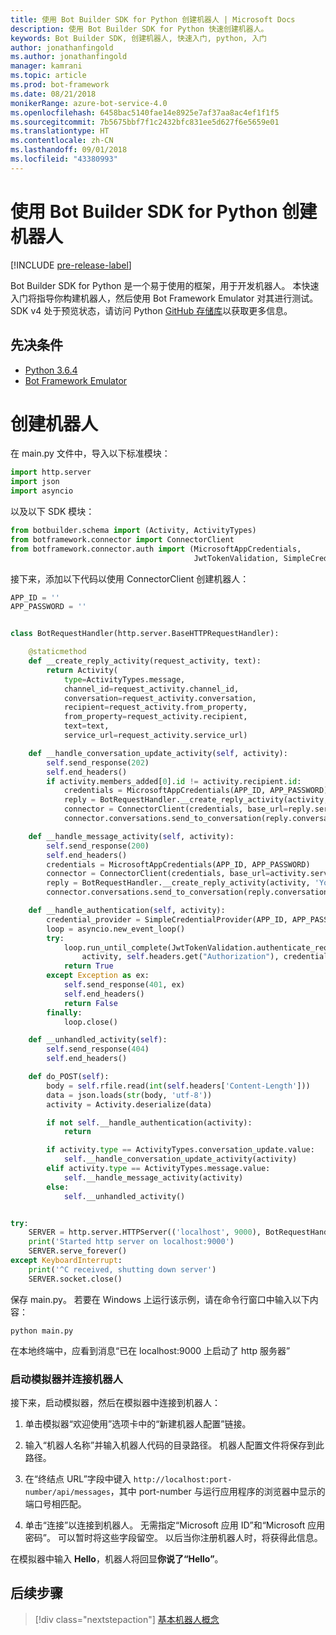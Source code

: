```yaml
---
title: 使用 Bot Builder SDK for Python 创建机器人 | Microsoft Docs
description: 使用 Bot Builder SDK for Python 快速创建机器人。
keywords: Bot Builder SDK, 创建机器人, 快速入门, python, 入门
author: jonathanfingold
ms.author: jonathanfingold
manager: kamrani
ms.topic: article
ms.prod: bot-framework
ms.date: 08/21/2018
monikerRange: azure-bot-service-4.0
ms.openlocfilehash: 6458bac5140fae14e8925e7af37aa8ac4ef1f1f5
ms.sourcegitcommit: 7b5675bbf7f1c2432bfc831ee5d627f6e5659e01
ms.translationtype: HT
ms.contentlocale: zh-CN
ms.lasthandoff: 09/01/2018
ms.locfileid: "43380993"
---
```

# <a name="create-a-bot-with-the-bot-builder-sdk-for-python"></a>使用 Bot Builder SDK for Python 创建机器人
[!INCLUDE [pre-release-label](../includes/pre-release-label.md)]

Bot Builder SDK for Python 是一个易于使用的框架，用于开发机器人。 本快速入门将指导你构建机器人，然后使用 Bot Framework Emulator 对其进行测试。 SDK v4 处于预览状态，请访问 Python [GitHub 存储库](https://github.com/Microsoft/botbuilder-python)以获取更多信息。 

## <a name="pre-requisite"></a>先决条件
- [Python 3.6.4](https://www.python.org/downloads/) 
- [Bot Framework Emulator](https://github.com/Microsoft/BotFramework-Emulator/releases)

# <a name="create-a-bot"></a>创建机器人
在 main.py 文件中，导入以下标准模块：

```python
import http.server
import json
import asyncio
```

以及以下 SDK 模块：
```python
from botbuilder.schema import (Activity, ActivityTypes)
from botframework.connector import ConnectorClient
from botframework.connector.auth import (MicrosoftAppCredentials,
                                         JwtTokenValidation, SimpleCredentialProvider)
```
接下来，添加以下代码以使用 ConnectorClient 创建机器人：
```python
APP_ID = ''
APP_PASSWORD = ''


class BotRequestHandler(http.server.BaseHTTPRequestHandler):

    @staticmethod
    def __create_reply_activity(request_activity, text):
        return Activity(
            type=ActivityTypes.message,
            channel_id=request_activity.channel_id,
            conversation=request_activity.conversation,
            recipient=request_activity.from_property,
            from_property=request_activity.recipient,
            text=text,
            service_url=request_activity.service_url)

    def __handle_conversation_update_activity(self, activity):
        self.send_response(202)
        self.end_headers()
        if activity.members_added[0].id != activity.recipient.id:
            credentials = MicrosoftAppCredentials(APP_ID, APP_PASSWORD)
            reply = BotRequestHandler.__create_reply_activity(activity, 'Hello and welcome to the echo bot!')
            connector = ConnectorClient(credentials, base_url=reply.service_url)
            connector.conversations.send_to_conversation(reply.conversation.id, reply)

    def __handle_message_activity(self, activity):
        self.send_response(200)
        self.end_headers()
        credentials = MicrosoftAppCredentials(APP_ID, APP_PASSWORD)
        connector = ConnectorClient(credentials, base_url=activity.service_url)
        reply = BotRequestHandler.__create_reply_activity(activity, 'You said: %s' % activity.text)
        connector.conversations.send_to_conversation(reply.conversation.id, reply)

    def __handle_authentication(self, activity):
        credential_provider = SimpleCredentialProvider(APP_ID, APP_PASSWORD)
        loop = asyncio.new_event_loop()
        try:
            loop.run_until_complete(JwtTokenValidation.authenticate_request(
                activity, self.headers.get("Authorization"), credential_provider))
            return True
        except Exception as ex:
            self.send_response(401, ex)
            self.end_headers()
            return False
        finally:
            loop.close()

    def __unhandled_activity(self):
        self.send_response(404)
        self.end_headers()

    def do_POST(self):
        body = self.rfile.read(int(self.headers['Content-Length']))
        data = json.loads(str(body, 'utf-8'))
        activity = Activity.deserialize(data)

        if not self.__handle_authentication(activity):
            return

        if activity.type == ActivityTypes.conversation_update.value:
            self.__handle_conversation_update_activity(activity)
        elif activity.type == ActivityTypes.message.value:
            self.__handle_message_activity(activity)
        else:
            self.__unhandled_activity()


try:
    SERVER = http.server.HTTPServer(('localhost', 9000), BotRequestHandler)
    print('Started http server on localhost:9000')
    SERVER.serve_forever()
except KeyboardInterrupt:
    print('^C received, shutting down server')
    SERVER.socket.close()
```


保存 main.py。 若要在 Windows 上运行该示例，请在命令行窗口中输入以下内容：
```
python main.py
```
在本地终端中，应看到消息“已在 localhost:9000 上启动了 http 服务器”

### <a name="start-the-emulator-and-connect-your-bot"></a>启动模拟器并连接机器人

接下来，启动模拟器，然后在模拟器中连接到机器人：


1. 单击模拟器“欢迎使用”选项卡中的“新建机器人配置”链接。 

2. 输入“机器人名称”并输入机器人代码的目录路径。 机器人配置文件将保存到此路径。

3. 在“终结点 URL”字段中键入 `http://localhost:port-number/api/messages`，其中 port-number 与运行应用程序的浏览器中显示的端口号相匹配。

4. 单击“连接”以连接到机器人。 无需指定“Microsoft 应用 ID”和“Microsoft 应用密码”。 可以暂时将这些字段留空。 以后当你注册机器人时，将获得此信息。

在模拟器中输入 **Hello**，机器人将回显**你说了“Hello”**。

## <a name="next-steps"></a>后续步骤

> [!div class="nextstepaction"]
> [基本机器人概念](../v4sdk/bot-builder-basics.md)
